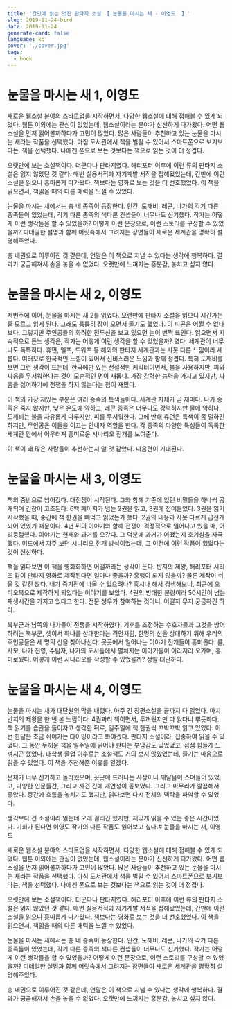 ```yaml
---
title: '간만에 읽는 멋진 판타지 소설 【 눈물을 마시는 새 - 이영도  】'
slug: 2019-11-24-bird
date: 2019-11-24
generate-card: false
language: ko
cover: './cover.jpg'
tags:
  - book
---
```


# 눈물을 마시는 새 1, 이영도

새로운 웹소설 분야의 스타트업을 시작하면서, 다양한 웹소설에 대해 접해볼 수 있게 되었다. 웹툰 이외에는 관심이 없었는데, 웹소설이라는 분야가 신선하게 다가왔다. 어떤 웹소설을 먼저 읽어볼까하다가 고민이 많았다. 많은 사람들이 추천하고 있는 눈물을 마시는 새라는 작품을 선택했다. 마침 도서관에서 책을 빌릴 수 있어서 스마트폰으로 보기보다는, 책을 선택했다. 나에겐 폰으로 보는 것보다는 책으로 읽는 것이 더 정겹다. 

오랫만에 보는 소설책이다. 더군다나 판타지였다. 해리포터 이후에 이런 류의 판타지 소설은 읽지 않았던 것 같다. 매번 실용서적과 자기계발 서적을 접해왔었는데, 간만에 이런 소설을 읽으니 흥미롭게 다가왔다. 책보다는 영화로 보는 것을 더 선호했었다. 이 책을 읽으면서, 책읽을 때의 다른 매력을 느낄 수 있었다. 

눈물을 마시는 새에서는 총 네 종족이 등장한다. 인간, 도깨비, 레콘, 나가의 각기 다른 종족들이 있었는데, 각기 다른 종족의 색다른 컨셉들이 너무나도 신기했다. 작가는 어떻게 이런 생각들을 할 수 있었을까? 어떻게 이런 문장으로, 이런 스토리를 구성할 수 있었을까? 디테일한 설명과 함께 머릿속에서 그려지는 장면들이 새로운 세계관을 명확히 설명해주었다. 

총 네권으로 이루어진 것 같은데, 연말은 이 책으로 지낼 수 있다는 생각에 행복하다. 결과가 궁금해져서 손을 놓을 수 없었다. 오랫만에 느껴지는 흥분감, 놓치고 싶지 않다. 

# 눈물을 마시는 새 2, 이영도

저번주에 이어, 눈물을 마시는 새 2를 읽었다. 오랜만에 판타지 소설을 읽으니 시간가는 줄 모르고 읽게 된다. 그래도 틈틈히 잠이 오면서 졸기도 했었다. 이 피곤은 어쩔 수 없나보다. 그렇지만 주인공들의 화려한 전투신을 보고 있으면 눈이 번쩍 뜨인다. 읽으면서 지속적으로 든느 생각은, 작가는 어떻게 이런 생각을 할 수 있었을까? 였다. 세계관이 너무나도 독특하다. 휴먼, 엘프, 드워프 등 해외의 판타지 세계관과는 사뭇 다른 느낌이라 새롭다. 여러모로 한국적인 느낌이 있어서 신비스러운 느낌과 함께 정겹다. 특히 도깨비를 보면 그런 생각이 드는데, 한국에만 있는 전설적인 케릭터이면서, 불을 사용하지만, 피와 싸움을 무서워한다는 것이 모순적인 면이 새롭다. 가장 강력한 능력을 가지고 있지만, 싸움을 싫어하기에 전쟁을 하지 않는다는 점이 재밌다. 

이 책의 가장 재밌는 부분은 여러 종족의 특색들이다. 세계관 자체가 곧 재미다. 나가 종족은 죽지 않지만, 낮은 온도에 약하고, 레콘 종족은 너무나도 강력하지만 물에 약하다. 도깨비는 불을 자유롭게 다루지만, 피를 무서워한다. 그에 반해 휴먼은 특색이 좀 덜하긴 하지만, 주인공은 이들을 이끄는 안내자 역할을 한다. 각 종족의 다양한 특성들이 독특한 세계관 안에서 어우러져 흥미로운 시나리오 전개를 보여준다. 

이 책이 왜 많은 사람들이 추천하는지 알 것 같았다. 다음편이 기대된다. 

# 눈물을 마시는 새 3, 이영도

책의 중반으로 넘어갔다. 대전쟁이 시작된다. 그와 함께 기존에 있던 비밀들을 하나씩 공개되며 긴장이 고조된다. 6백 페이지가 넘는 2권을 읽고, 3권에 접어들었다. 3권을 읽기 시작했을 때, 중간에 책 한권을 빼먹고 읽었는가 했다. 2권의 내용과 사뭇 다르게 급전개되어 있었기 때문이다. 4년 뒤의 이야기와 함께 전쟁이 격정적으로 일어나고 있을 때, 어리둥절했다. 이야기는 현재와 과거를 오갔다. 그 덕분에 과거가 어땠는지 호기심을 자극했다. 미드에서 자주 보던 시나리오 전개 방식이었는데, 그 이전에 이런 작품이 있었다는 것이 신선하다. 

책을 읽다보면 이 책을 영화화하면 어떨까라는 생각이 든다. 반지의 제왕, 해리포터 시리즈 같이 판타지 영화로 제작된다면 얼마나 좋을까? 흥행이 되지 않을까? 물론 제작이 쉬울 것 같진 않다. 내가 죽기전에 나올 수 있으려나? 혹시나 해서 검색해보니, 최근에 오디오북으로 제작하게 되었다는 이야기를 보았다. 4권의 방대한 분량이라 50시간이 넘는 재생시간을 가지고 있다고 한다. 전문 성우가 참여하는 것이니, 어떨지 무지 궁금하긴 하다. 

북부군과 남쪽의 나가들이 전쟁을 시작하였다. 기후를 조정하는 수호자들과 그것을 방어하려는 북부군, 셋이서 하나를 상대한다는 격언처럼, 한명의 신을 상대하기 위해 우리의 주인공들은 세 명의 신을 찾아나선다. 곳곳에서 일어나는 이야기 전개들이 흥미롭다. 륜, 사모, 나가 진영, 수탐자, 나가의 도시들에서 펼쳐지는 이야기들이 이리저리 오가며, 흥미로웠다. 어떻게 이런 시나리오를 작성할 수 있었을까? 정말 대단하다.  

# 눈물을 마시는 새 4, 이영도

눈물을 마시는 새가 대단원의 막을 내렸다. 아주 긴 장편소설을 끝까지 다 읽었다. 마치 반지의 제왕을 한 번 본 느낌이다. 4권짜리 책이면서, 두꺼웠지만 다 읽다니 뿌듯하다. 책 읽기를 습관을 들이자고 생각한 뒤로, 일주일에 책 한권씩 꼬박꼬박 읽고 있었다. 이 번 한달은 조금 쉬어가는 타이밍이라고 봐야겠다. 판타지 소설이라, 집중하여 읽을 수 있었다. 그 동안 두꺼운 책을 일주일에 읽어야 한다는 부담감도 있었었고, 점점 힘들게 느껴지곤 했었다. 대학생 졸업 이후로는 소설책도 거의 보지 않았었는데, 즐기는 마음으로 읽을 수 있었다. 이 책을 추천해준 이유를 알겠다.  

문체가 너무 신기하고 놀라웠으며, 곳곳에 드러나는 사상이나 깨달음이 스며들어 있었고, 다양한 인문들간, 그리고 사건 간에 개연성이 돋보였다. 그리고 마무리가 깔끔해서 좋았다. 중간에 흐름을 놓치기도 했지만, 읽다보면 다시 전체의 맥락을 파악할 수 있었다. 

생각보다 긴 소설이라 읽는데 오래 걸리긴 했지만, 재밌게 읽을 수 있는 좋은 시간이었다. 기회가 된다면 이영도 작가의 다른 작품도 읽어보고 싶다.# 눈물을 마시는 새, 이영도

새로운 웹소설 분야의 스타트업을 시작하면서, 다양한 웹소설에 대해 접해볼 수 있게 되었다. 웹툰 이외에는 관심이 없었는데, 웹소설이라는 분야가 신선하게 다가왔다. 어떤 웹소설을 먼저 읽어볼까하다가 고민이 많았다. 많은 사람들이 추천하고 있는 눈물을 마시는 새라는 작품을 선택했다. 마침 도서관에서 책을 빌릴 수 있어서 스마트폰으로 보기보다는, 책을 선택했다. 나에겐 폰으로 보는 것보다는 책으로 읽는 것이 더 정겹다. 

오랫만에 보는 소설책이다. 더군다나 판타지였다. 해리포터 이후에 이런 류의 판타지 소설은 읽지 않았던 것 같다. 매번 실용서적과 자기계발 서적을 접해왔었는데, 간만에 이런 소설을 읽으니 흥미롭게 다가왔다. 책보다는 영화로 보는 것을 더 선호했었다. 이 책을 읽으면서, 책읽을 때의 다른 매력을 느낄 수 있었다. 

눈물을 마시는 새에서는 총 네 종족이 등장한다. 인간, 도깨비, 레콘, 나가의 각기 다른 종족들이 있었는데, 각기 다른 종족의 색다른 컨셉들이 너무나도 신기했다. 작가는 어떻게 이런 생각들을 할 수 있었을까? 어떻게 이런 문장으로, 이런 스토리를 구성할 수 있었을까? 디테일한 설명과 함께 머릿속에서 그려지는 장면들이 새로운 세계관을 명확히 설명해주었다. 

총 네권으로 이루어진 것 같은데, 연말은 이 책으로 지낼 수 있다는 생각에 행복하다. 결과가 궁금해져서 손을 놓을 수 없었다. 오랫만에 느껴지는 흥분감, 놓치고 싶지 않다. 

